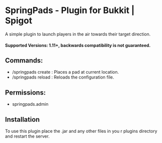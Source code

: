 # SpringPads - Plugin for Bukkit | Spigot

A simple plugin to launch players in the air towards their target direction.

#### Supported Versions: 1.11+, backwards compatibility is not guaranteed.

## Commands:
- /springpads create : Places a pad at current location.
- /springpads reload : Reloads the configuration file.

## Permissions:
- springpads.admin

## Installation

To use this plugin place the .jar and any other files in you r plugins directory and restart the server.